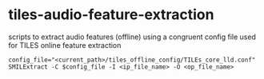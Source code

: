 # tiles-audio-feature-extraction
scripts to extract audio features (offline) using a congruent config file used for TILES online feature extraction

```usage (in bash)
config_file="<current_path>/tiles_offline_config/TILEs_core_lld.conf"
SMILExtract -C $config_file -I <ip_file_name> -O <op_file_name>
```
